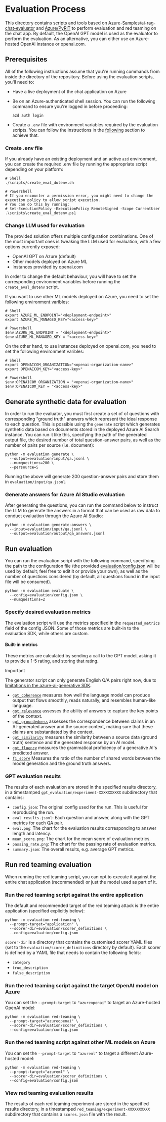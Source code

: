 # Evaluation Process

This directory contains scripts and tools based on
[Azure-Samples/ai-rag-chat-evaluator](https://github.com/Azure-Samples/ai-rag-chat-evaluator)
and [Azure/PyRIT](https://github.com/Azure/PyRIT) to perform evaluation and red teaming on the chat app.
By default, the OpenAI GPT model is used as the evaluator to perform the evaluation.
As an alternative, you can either use an Azure-hosted OpenAI instance or openai.com.

## Prerequisites

All of the following instructions assume that you're running commands from inside the directory of the repository.
Before using the evaluation scripts, you'll need to:

- Have a live deployment of the chat application on Azure
- Be on an Azure-authenticated shell session.
  You can run the following command to ensure you're logged in before proceeding:

  ```shell
  azd auth login
  ```

- Create a `.env` file with environment variables required by the evaluation scripts.
  You can follow the instructions in the [following](#create-env-file) section to achieve that.

### Create .env file

If you already have an existing deployment and an active `azd` environment, you can create the required .env file
by running the appropriate script depending on your platform:

```shell
# Shell
./scripts/create_eval_dotenv.sh

# Powershell
# If you encounter a permission error, you might need to change the execution policy to allow script execution.
# You can do this by running:
# Set-ExecutionPolicy -ExecutionPolicy RemoteSigned -Scope CurrentUser
.\scripts\create_eval_dotenv.ps1
```

### Change LLM used for evaluation

The provided solution offers multiple configuration combinations.
One of the most important ones is tweaking the LLM used for evaluation, with a few options currently exposed:

- OpenAI GPT on Azure (default)
- Other models deployed on Azure ML
- Instances provided by openai.com

In order to change the default behaviour, you will have to set the corresponding environment variables before running
the `create_eval_dotenv` script.

If you want to use other ML models deployed on Azure, you need to set the following environment varibles:

```shell
# Shell
export AZURE_ML_ENDPOINT="<deployment-endpoint>"
export AZURE_ML_MANAGED_KEY="<access-key>"

# Powershell
$env:AZURE_ML_ENDPOINT = "<deployment-endpoint>"
$env:AZURE_ML_MANAGED_KEY = "<access-key>"
```

On the other hand, to use instances deployed on openai.com, you need to set the following environment varibles:

```shell
# Shell
export OPENAICOM_ORGANIZATION="<openai-organization-name>"
export OPENAICOM_KEY="<access-key>"

# Powershell
$env:OPENAICOM_ORGANIZATION = "<openai-organization-name>"
$env:OPENAICOM_KEY = "<access-key>"
```

## Generate synthetic data for evaluation

In order to run the evaluator, you must first create a set of of questions with corresponding "ground truth" answers
which represent the ideal response to each question.
This is possible using the `generate` script which generates synthetic data based on documents stored in the deployed
Azure AI Search instance.
You can run it like this, specifying the path of the generated output file, the desired number of total question-answer
pairs, as well as the number of pairs per source (i.e. document):

```shell
python -m evaluation generate \
  --output=evaluation/input/qa.jsonl \
  --numquestions=200 \
  --persource=5
```

Running the above will generate 200 question-answer pairs and store them in `evaluation/input/qa.jsonl`.

### Generate answers for Azure AI Studio evaluation

After generating the questions, you can run the command below to instruct the LLM to gererate the answers in a format
that can be used as raw data to conduct evaluation through the Azure AI Studio:

```shell
python -m evaluation generate-answers \
  --input=evaluation/input/qa.jsonl \
  --output=evaluation/output/qa_answers.jsonl
```

## Run evaluation

You can run the evaluation script with the following command, specifying the path to the configuration file
(the provided [evaluation/config.json](./config.json) will be used by default; feel free to edit it or provide your
own), as well as the number of questions considered (by default, all questions found in the input file will be
consumed).

```shell
python -m evaluation evaluate \
  --config=evaluation/config.json \
  --numquestions=2
```

### Specify desired evaluation metrics

The evaluation script will use the metrics specified in the `requested_metrics` field of the config JSON.
Some of those metrics are built-in to the evaluation SDK, while others are custom.

#### Built-in metrics

These metrics are calculated by sending a call to the GPT model, asking it to provide a 1-5 rating, and storing that rating.

> [!IMPORTANT]
> The generator script can only generate English Q/A pairs right now, due to [limitations in the azure-ai-generative SDK](https://github.com/Azure/azure-sdk-for-python/issues/34099).

- [`gpt_coherence`](https://learn.microsoft.com/azure/ai-studio/concepts/evaluation-metrics-built-in#ai-assisted-coherence) measures how well the language model can produce output that flows smoothly, reads naturally, and resembles human-like language.
- [`gpt_relevance`](https://learn.microsoft.com/azure/ai-studio/concepts/evaluation-metrics-built-in#ai-assisted-relevance) assesses the ability of answers to capture the key points of the context.
- [`gpt_groundedness`](https://learn.microsoft.com/azure/ai-studio/concepts/evaluation-metrics-built-in#ai-assisted-groundedness) assesses the correspondence between claims in an AI-generated answer and the source context, making sure that these claims are substantiated by the context.
- [`gpt_similarity`](https://learn.microsoft.com/azure/ai-studio/concepts/evaluation-metrics-built-in#ai-assisted-gpt-similarity) measures the similarity between a source data (ground truth) sentence and the generated response by an AI model.
- [`gpt_fluency`](https://learn.microsoft.com/azure/ai-studio/concepts/evaluation-metrics-built-in#ai-assisted-fluency) measures the grammatical proficiency of a generative AI's predicted answer.
- [`f1_score`](https://learn.microsoft.com/azure/ai-studio/concepts/evaluation-metrics-built-in#traditional-machine-learning-f1-score) Measures the ratio of the number of shared words between the model generation and the ground truth answers.

### GPT evaluation results

The results of each evaluation are stored in the specified results directory, in a timestamped
`gpt_evaluation/experiment-XXXXXXXXXX` subdirectory that contains:

- `config.json`: The original config used for the run. This is useful for reproducing the run.
- `eval_results.jsonl`: Each question and answer, along with the GPT metrics for each QA pair.
- `eval.png`: The chart for the evaluation results corresponding to answer length and latency.
- `mean_score.png`: The chart for the mean score of evaluation metrics.
- `passing_rate.png`: The chart for the passing rate of evaluation metrics.
- `summary.json`: The overall results, e.g. average GPT metrics.

## Run red teaming evaluation

When running the red teaming script, you can opt to execute it against the entire chat application (recommended) or
just the model used as part of it.

### Run the red teaming script against the entire application

The default and recommended target of the red teaming attack is the entire application (specified explicitly below):

```shell
python -m evaluation red-teaming \
  --prompt-target="application" \
  --scorer-dir=evaluation/scorer_definitions \
  --config=evaluation/config.json
```

`scorer-dir` is a directory that contains the customised scorer YAML files (set to the `evaluation/scorer_definitions` directory by default). Each scorer is defined by a YAML file that needs to contain the following fields:

- `category`
- `true_description`
- `false_description`

### Run the red teaming script against the target OpenAI model on Azure

You can set the `--prompt-target` to `"azureopenai"` to target an Azure-hosted OpenAI model:

```shell
python -m evaluation red-teaming \
  --prompt-target="azureopenai" \
  --scorer-dir=evaluation/scorer_definitions \
  --config=evaluation/config.json
```

### Run the red teaming script against other ML models on Azure

You can set the `--prompt-target` to `"azureml"` to target a different Azure-hosted model:

```shell
python -m evaluation red-teaming \
  --prompt-target="azureml" \
  --scorer-dir=evaluation/scorer_definitions \
  --config=evaluation/config.json
```

### View red teaming evaluation results

The results of each red teaming experiment are stored in the specified results directory, in a timestamped
`red_teaming/experiment-XXXXXXXXXX` subdirectory that contains a `scores.json` file with the result.

